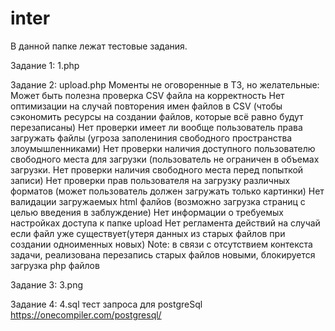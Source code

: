 # inter
В данной папке лежат тестовые задания.

Задание 1:
1.php

Задание 2:
upload.php
Моменты не оговоренные в ТЗ, но желательные:
Может быть полезна проверка CSV файла на корректность
Нет оптимизации на случай повторения имен файлов в CSV (чтобы сэкономить ресурсы на создании файлов, которые всё равно будут перезаписаны)
Нет проверки имеет ли вообще пользователь права загружать файлы (угроза заполениния свободного пространства злоумышленниками)
Нет проверки наличия доступного пользователю свободного места для загрузки (пользователь не ограничен в объемах загрузки. Нет проверки наличия свободного места перед попыткой записи)
Нет проверки прав пользователя на загрузку различных форматов (может пользователь должен загружать только картинки)
Нет валидации загружаемых html фалйов (возможно загрузка страниц с целью введения в заблуждение)
Нет информации о требуемых настройках доступа к папке upload
Нет регламента действий на случай если файл уже существует(утеря данных из старых файлов при создании одноименных новых)
Note: в связи с отсутствием контекста задачи, реализована перезапись старых файлов новыми, блокируется загрузка php файлов

Задание 3:
3.png

Задание 4:
4.sql
тест запроса для postgreSql https://onecompiler.com/postgresql/
